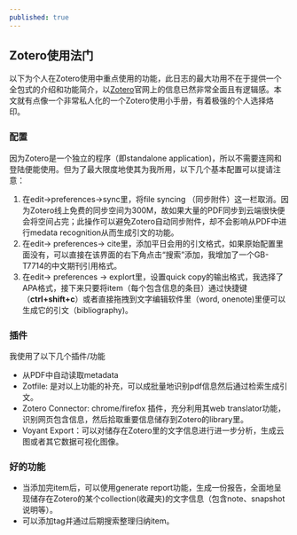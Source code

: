 ```yaml
---
published: true
---
```

## Zotero使用法门

以下为个人在Zotero使用中重点使用的功能，此日志的最大功用不在于提供一个全包式的介绍和功能简介，以[Zotero](https://www.zotero.org/support/)官网上的信息已然非常全面且有逻辑感。本文就有点像一个非常私人化的一个Zotero使用小手册，有着极强的个人选择烙印。

### 配置
因为Zotero是一个独立的程序（即standalone application)，所以不需要连网和登陆便能使用。但为了最大限度地使其为我所用，以下几个基本配置可以提请注意：

1. 在edit->preferences->sync里，将file syncing （同步附件）这一栏取消。因为Zotero线上免费的同步空间为300M，故如果大量的PDF同步到云端很快便会将空间占完；此操作可以避免Zotero自动同步附件，却不会影响从PDF中进行medata recognition从而生成引文的功能。
2. 在edit-> preferences-> cite里，添加平日会用的引文格式，如果原始配置里面没有，可以直接在该界面的右下角点击“搜索”添加，我增加了一个GB-T7714的中文期刊引用格式。
3. 在edit-> preferences -> explort里，设置quick copy的输出格式，我选择了APA格式，接下来只要将item（每个包含信息的条目）通过快捷键（**ctrl+shift+c**）或者直接拖拽到文字编辑软件里（word, onenote)里便可以生成它的引文（bibliography)。

### 插件
我使用了以下几个插件/功能
- 从PDF中自动读取metadata
- Zotfile: 是对以上功能的补充，可以成批量地识别pdf信息然后通过检索生成引文。
- Zotero Connector: chrome/firefox 插件，充分利用其web translator功能，识别网页包含信息，然后拾取重要信息储存到Zotero的library里。
- Voyant Export：可以对储存在Zotero里的文字信息进行进一步分析，生成云图或者其它数据可视化图像。

### 好的功能
- 当添加完item后，可以使用generate report功能，生成一份报告，全面地呈现储存在Zotero的某个collection(收藏夹)的文字信息（包含note、snapshot说明等）。
- 可以添加tag并通过后期搜索整理归纳item。
